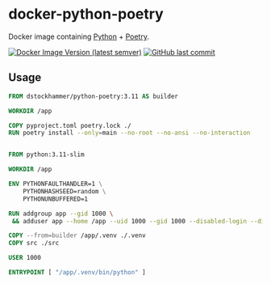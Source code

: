 # docker-python-poetry

Docker image containing [Python](https://www.python.org) + [Poetry](https://python-poetry.org).

[![Docker Image Version (latest semver)](https://img.shields.io/docker/v/dstockhammer/python-poetry?sort=semver)](https://hub.docker.com/r/dstockhammer/python-poetry)
[![GitHub last commit](https://img.shields.io/github/last-commit/dstockhammer/docker-python-poetry)](https://github.com/dstockhammer/docker-python-poetry/commits/main)

## Usage

```dockerfile
FROM dstockhammer/python-poetry:3.11 AS builder

WORKDIR /app

COPY pyproject.toml poetry.lock ./
RUN poetry install --only=main --no-root --no-ansi --no-interaction


FROM python:3.11-slim

WORKDIR /app

ENV PYTHONFAULTHANDLER=1 \
    PYTHONHASHSEED=random \
    PYTHONUNBUFFERED=1

RUN addgroup app --gid 1000 \
 && adduser app --home /app --uid 1000 --gid 1000 --disabled-login --disabled-password

COPY --from=builder /app/.venv ./.venv
COPY src ./src

USER 1000

ENTRYPOINT [ "/app/.venv/bin/python" ]
```
